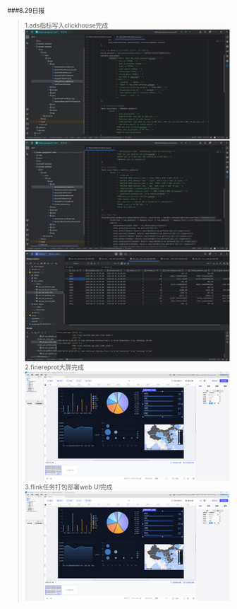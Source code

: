 ###8.29日报
>1.ads指标写入clickhouse完成
> ![img.png](../imgs/img.png)
> ![img_1.png](../imgs/img_1.png)
> ![img_2.png](../imgs/img_2.png)
> 2.finereprot大屏完成
> ![img_3.png](../imgs/img_3.png)
> 3.flink任务打包部署web UI完成
> ![img_4.png](../imgs/img_4.png)
